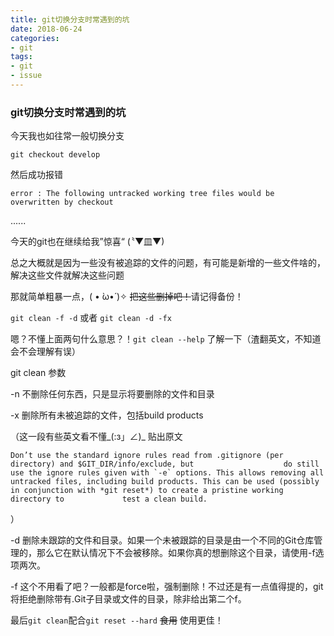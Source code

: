 ```yaml
---
title: git切换分支时常遇到的坑 
date: 2018-06-24
categories:
- git
tags:
- git 
- issue
---
```


### git切换分支时常遇到的坑

今天我也如往常一般切换分支

```
git checkout develop
```

然后成功报错

```
error : The following untracked working tree files would be overwritten by checkout
```

......

今天的git也在继续给我”惊喜“ (〝▼皿▼)



总之大概就是因为一些没有被追踪的文件的问题，有可能是新增的一些文件啥的，解决这些文件就解决这些问题

那就简单粗暴一点，( • ̀ω•́ )✧  ~~把这些删掉吧！~~请记得备份！

`git clean -f -d` 或者 `git clean -d -fx`

嗯？不懂上面两句什么意思？！`git clean --help` 了解一下（渣翻英文，不知道会不会理解有误）



git clean 参数

-n    不删除任何东西，只是显示将要删除的文件和目录 

-x    删除所有未被追踪的文件，包括build products

（这一段有些英文看不懂_(:з」∠)_ 贴出原文

	Don’t use the standard ignore rules read from .gitignore (per directory) and $GIT_DIR/info/exclude, but 				   do still use the ignore rules given with `-e` options. This allows removing all untracked files, including build products. This can be used (possibly in conjunction with *git reset*) to create a pristine working directory to 			test a clean build.

）

-d    删除未跟踪的文件和目录。如果一个未被跟踪的目录是由一个不同的Git仓库管理的，那么它在默认情况下不会被移除。如果你真的想删除这个目录，请使用-f选项两次。

-f    这个不用看了吧？一般都是force啦，强制删除！不过还是有一点值得提的，git将拒绝删除带有.Git子目录或文件的目录，除非给出第二个f。



最后`git clean`配合`git reset --hard` ~~食用~~ 使用更佳！ 